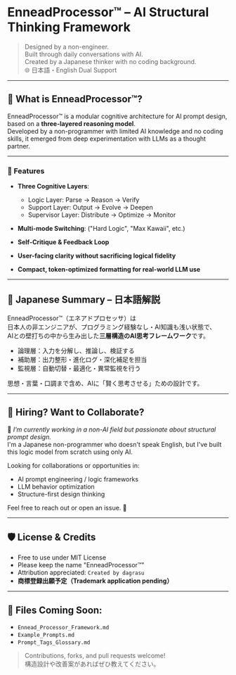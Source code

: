 # EnneadProcessor™ – AI Structural Thinking Framework

> Designed by a non-engineer.  
> Built through daily conversations with AI.  
> Created by a Japanese thinker with no coding background.  
> 🌐 日本語・English Dual Support

---

## 🧠 What is EnneadProcessor™?

EnneadProcessor™ is a modular cognitive architecture for AI prompt design, based on a **three-layered reasoning model**.  
Developed by a non-programmer with limited AI knowledge and no coding skills, it emerged from deep experimentation with LLMs as a thought partner.

---

### 🧬 Features

- **Three Cognitive Layers**:
  - Logic Layer: Parse → Reason → Verify
  - Support Layer: Output → Evolve → Deepen
  - Supervisor Layer: Distribute → Optimize → Monitor

- **Multi-mode Switching**: ("Hard Logic", "Max Kawaii", etc.)
- **Self-Critique & Feedback Loop**
- **User-facing clarity without sacrificing logical fidelity**
- **Compact, token-optimized formatting for real-world LLM use**

---

## 📘 Japanese Summary – 日本語解説

EnneadProcessor™（エネアドプロセッサ）は  
日本人の非エンジニアが、プログラミング経験なし・AI知識も浅い状態で、  
AIとの壁打ちの中から生み出した**三層構造のAI思考フレームワーク**です。

- 論理層：入力を分解し、推論し、検証する
- 補助層：出力整形・進化ログ・深化補足を担当
- 監視層：自動切替・最適化・異常監視を行う

思想・言葉・口調まで含め、AIに「賢く思考させる」ための設計です。

---

## 💼 Hiring? Want to Collaborate?

📣 *I'm currently working in a non-AI field but passionate about structural prompt design.*  
I'm a Japanese non-programmer who doesn't speak English, but I've built this logic model from scratch using only AI.  

Looking for collaborations or opportunities in:
- AI prompt engineering / logic frameworks
- LLM behavior optimization
- Structure-first design thinking

Feel free to reach out or open an issue. 🙏

---

## 🛡 License & Credits

- Free to use under MIT License  
- Please keep the name "EnneadProcessor™"  
- Attribution appreciated: `Created by dagrasu`  
- **商標登録出願予定（Trademark application pending）**

---

## 🧩 Files Coming Soon:

- `Ennead_Processor_Framework.md`
- `Example_Prompts.md`
- `Prompt_Tags_Glossary.md`

> Contributions, forks, and pull requests welcome!  
> 構造設計や改善案があればぜひ教えてください。
